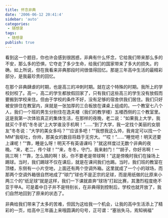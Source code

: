```yaml
---
title: 怀念非典
date: '2006-06-12 20:41:4'
sidebar: 'auto'
categories:
 - 随想录
tags:
 - 随想录
publish: true
---
```


看到这一个题目，你也许会感到很困惑，非典有什么怀念，它给我们带来那么多的不安，那么多的恐惧，它夺走了多少生命，给我们的国家带来了多大的损失。的确，如上所说，但在我看来非典那段时间很值得回忆。那是三年高中生活的最精彩部分，是我最珍贵的回忆。

在那个非典肆虐的时期，也是高三的冲刺时期。就在这个特殊的时期。我所上的学校封校了。高一，高二的学生都放假回家了，只有我们这些高三的学生没有放假而要搬到学校来住。但由于学校的条件不好，没有足够的宿舍供我们居住。我们只好被安排住在教室内，床就是一张加厚的三合板放在课桌上组成的。一个教室七八个人，我们一个班的男生分别住在逸夫楼（我们的教学楼）五楼西侧的三个教室里。这是我第一次体验真正的集体生活，在那样的夜晚，老二说：”如果我上大学，我就买个手机“冬冬说“上大学谁没手机啊！”……“到了大学，我一定找个美丽的女朋友”冬冬说：“大学的美女多吗？”“应该多吧！”“我想我这么帅，我肯定可以找一个MM”我呕吐，你帅，那美女的数目将趋于无穷大。“”哎！”……“睡觉吧！明天还要上课呢！”“靠，睡是么呀！明天不有英语课吗？”就这样度过无数个非典的夜晚。“来，老二，传个球！”“来，冬冬，守门，我来射门！”“胡子，你好吊啊！一挑三啊！”“靠，怎么搞的啊！妖，你不要老是带球啊！”这是傍晚时我们在操场上踢球。当时，我们踢球不仅在课后，就是在课间我们也踢。当时，我们班的教室在顶楼，东侧有一小片空地，上面还有两个空调外箱。这里就成了一个小的球场，而那两个空调外箱很自然地成了“球门”球也不是正宗的足球，而是用纸做的比原来小两三个的“纸足球”就是这样，我们一下课就直奔“球场”打起比赛，其激烈程度绝不亚于甲A。可是着中日子并不是特别长，在非典得到控制后，学校也就开放了，我们自然地回到了原来的状态了。

非典给我们带来了太多的苦难，但因为这给我一个机会，让我的高中生活添上了精彩的一页，给高中三年画上来哦圆满的句号，正可谓：“塞翁失马，焉知祸福”
